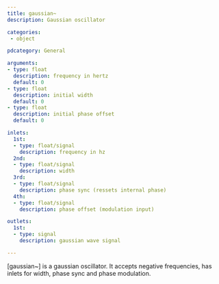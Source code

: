 ```yaml
---
title: gaussian~
description: Gaussian oscillator

categories:
 - object

pdcategory: General

arguments:
- type: float
  description: frequency in hertz
  default: 0
- type: float
  description: initial width
  default: 0
- type: float
  description: initial phase offset
  default: 0

inlets:
  1st:
  - type: float/signal
    description: frequency in hz
  2nd:
  - type: float/signal
    description: width
  3rd:
  - type: float/signal
    description: phase sync (ressets internal phase)
  4th:
  - type: float/signal
    description: phase offset (modulation input)

outlets:
  1st:
  - type: signal
    description: gaussian wave signal

---
```


[gaussian~] is a gaussian oscillator. It accepts negative frequencies, has inlets for width, phase sync and phase modulation.

